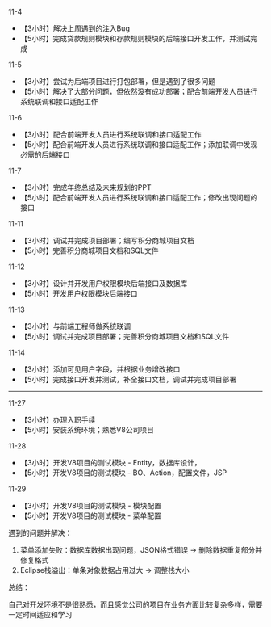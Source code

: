 11-4

- 【3小时】解决上周遇到的注入Bug
- 【5小时】完成贷款规则模块和存款规则模块的后端接口开发工作，并测试完成

11-5

- 【3小时】尝试为后端项目进行打包部署，但是遇到了很多问题
- 【5小时】解决了大部分问题，但依然没有成功部署；配合前端开发人员进行系统联调和接口适配工作

11-6

- 【3小时】配合前端开发人员进行系统联调和接口适配工作
- 【5小时】配合前端开发人员进行系统联调和接口适配工作；添加联调中发现必需的后端接口

11-7

- 【3小时】完成年终总结及未来规划的PPT
- 【5小时】配合前端开发人员进行系统联调和接口适配工作；修改出现问题的接口

11-11

- 【3小时】调试并完成项目部署；编写积分商城项目文档
- 【5小时】完善积分商城项目文档和SQL文件

11-12

- 【3小时】设计并开发用户权限模块后端接口及数据库
- 【5小时】开发用户权限模块后端接口

11-13

- 【3小时】与前端工程师做系统联调
- 【5小时】调试并完成项目部署；完善积分商城项目文档和SQL文件

11-14

- 【3小时】添加可见用户字段，并根据业务增改接口
- 【5小时】完成接口开发并测试，补全接口文档，调试并完成项目部署


--------------------------------------------------


11-27

- 【3小时】办理入职手续
- 【5小时】安装系统环境；熟悉V8公司项目

11-28

- 【3小时】开发V8项目的测试模块 - Entity，数据库设计，
- 【5小时】开发V8项目的测试模块 - BO、Action，配置文件，JSP

11-29

- 【3小时】开发V8项目的测试模块 - 模块配置
- 【5小时】开发V8项目的测试模块 - 菜单配置

遇到的问题并解决：

1. 菜单添加失败：数据库数据出现问题，JSON格式错误 -> 删除数据重复部分并修复格式
2. Eclipse栈溢出：单条对象数据占用过大 -> 调整栈大小

总结：

自己对开发环境不是很熟悉，而且感觉公司的项目在业务方面比较复杂多样，需要一定时间适应和学习
